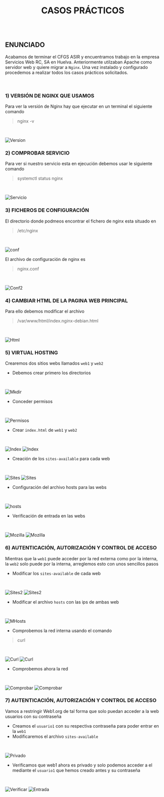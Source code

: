 <h1 align="center"> CASOS PRÁCTICOS </h1>  
<BR>
<BR>

## ENUNCIADO  
Acabamos de terminar el CFGS ASIR y encuentramos trabajo en la empresa Servicios Web RC, SA en Huelva. Anteriormente utilzaban Apache como servidor web y quiere migrar a `Nginx`. Una vez instalado y configurado procedemos a realizar todos los casos prácticos solicitados.  
<br>
<br>

### 1) VERSIÓN DE NGINX QUE USAMOS 
Para ver la versión de Nginx hay que ejecutar en un terminal el siguiente comando
>nginx -v
<br>

![Version](./img/versionnginx.png)

### 2) COMPROBAR SERVICIO
Para ver si nuestro servicio esta en ejecución debemos usar le siguiente comando
>systemctl status nginx
<br>

![Servicio](./img/servicionginx.png)

### 3) FICHEROS DE CONFIGURACIÓN
El directorio donde podmeos encontrar el fichero de nginx esta situado en 
> /etc/nginx
<br>

![conf](./img/ficherosconfig.png)

El archivo de configuración de nginx es 
>nginx.conf
<br>

![Conf2](./img/nginx.conf.png)

### 4) CAMBIAR HTML DE LA PAGINA WEB PRINCIPAL
Para ello debemos modificar el archivo
>/var/www/html/index.nginx-debian.html
<br>

![Html](./img/html.png)

### 5) VIRTUAL HOSTING
Crearemos dos sitios webs llamados `web1` y `web2`
- Debemos crear primero los directorios
<br>

![Mkdir](./img/mkdir.png)

- Conceder permisos
<br>

![Permisos](./img/permisos.png)

- Crear `index.html` de `web1` y `web2`
<br>

![Index](./img/indexweb1.png)
![Index](./img/indexweb2.png)

- Creación de los `sites-available` para cada web
<br>

![Sites](./img/availableweb1.png)
![Sites](./img/availableweb2.png)

- Configuración del archivo hosts para las webs
<br>

![hosts](./img/hosts.png)

- Verificación de entrada en las webs
<br>

![Mozilla](./img/mozillaweb1.png)
![Mozilla](./img/mozillaweb2.png)

### 6) AUTENTICACIÓN, AUTORIZACIÓN Y CONTROL DE ACCESO
Mientras que la `web1` puede acceder por la red externa como por la interna, la `web2` solo puede por la interna, arreglemos esto con unos sencillos pasos

- Modificar los `sites-available` de cada web
<br>

![Sites2](./img/modificaravailableweb1.png)
![Sites2](./img/modificaravailableweb2.png)
<br>

- Modificar el archivo `hosts` con las ips de ambas web
<br>

![MHosts](./img/modificarhosts.png)

- Comprobemos la red interna usando el comando
>curl
<br>

![Curl](./img/curlweb1.png)
![Curl](./img/curlweb2.png)

- Comprobemos ahora la red
<br>

![Comprobar](./img/mozillaweb1.png) 
![Comprobar](./img/comprobar.png)

### 7) AUTENTICACIÓN, AUTORIZACIÓN Y CONTROL DE ACCESO
Vamos a restringir Web1.org de tal forma que solo puedan acceder a la web usuarios con su contraseña

- Creamos el `usuario1` con su respectiva contraseña para poder entrar en la `web1`
- Modificaremos el archivo `sites-available`
<br>

![Privado](./img/privadoavailableweb1.png)

- Verificamos que web1 ahora es privado y solo podemos acceder a el mediante el `usuario1` que hemos creado antes y su contraseña
<br>

![Verificar](./img/usuario1.png)
![Entrada](./img/acceso.png)



